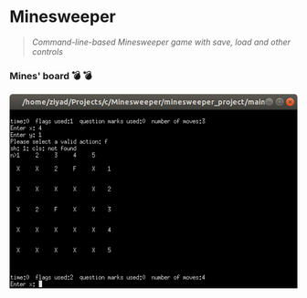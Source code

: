 # Minesweeper

>_Command-line-based Minesweeper game with save, load and other controls_

### Mines' board :bomb: :bomb:

![image](https://github.com/ziyadelbanna/Minesweeper/blob/master/minesweeper_project/Screenshot%20from%202019-01-09%2020-51-34.png)

